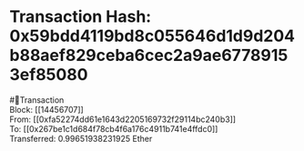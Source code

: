 
Transaction Hash: 0x59bdd4119bd8c055646d1d9d204b88aef829ceba6cec2a9ae67789153ef85080
====================================================================================
  
#💸Transaction  
Block: [[14456707]]  
From: [[0xfa52274dd61e1643d2205169732f29114bc240b3]]  
To: [[0x267be1c1d684f78cb4f6a176c4911b741e4ffdc0]]  
Transferred: 0.99651938231925 Ether